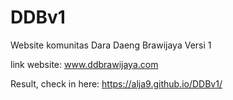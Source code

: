 # DDBv1

Website komunitas Dara Daeng Brawijaya
Versi 1

link website: www.ddbrawijaya.com

Result, check in here: https://alja9.github.io/DDBv1/
